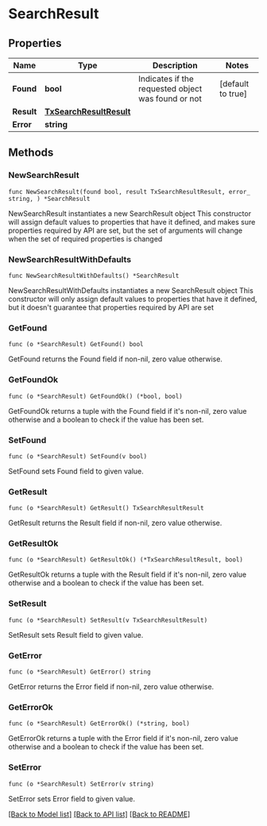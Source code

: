 # SearchResult

## Properties

Name | Type | Description | Notes
------------ | ------------- | ------------- | -------------
**Found** | **bool** | Indicates if the requested object was found or not | [default to true]
**Result** | [**TxSearchResultResult**](TxSearchResultResult.md) |  | 
**Error** | **string** |  | 

## Methods

### NewSearchResult

`func NewSearchResult(found bool, result TxSearchResultResult, error_ string, ) *SearchResult`

NewSearchResult instantiates a new SearchResult object
This constructor will assign default values to properties that have it defined,
and makes sure properties required by API are set, but the set of arguments
will change when the set of required properties is changed

### NewSearchResultWithDefaults

`func NewSearchResultWithDefaults() *SearchResult`

NewSearchResultWithDefaults instantiates a new SearchResult object
This constructor will only assign default values to properties that have it defined,
but it doesn't guarantee that properties required by API are set

### GetFound

`func (o *SearchResult) GetFound() bool`

GetFound returns the Found field if non-nil, zero value otherwise.

### GetFoundOk

`func (o *SearchResult) GetFoundOk() (*bool, bool)`

GetFoundOk returns a tuple with the Found field if it's non-nil, zero value otherwise
and a boolean to check if the value has been set.

### SetFound

`func (o *SearchResult) SetFound(v bool)`

SetFound sets Found field to given value.


### GetResult

`func (o *SearchResult) GetResult() TxSearchResultResult`

GetResult returns the Result field if non-nil, zero value otherwise.

### GetResultOk

`func (o *SearchResult) GetResultOk() (*TxSearchResultResult, bool)`

GetResultOk returns a tuple with the Result field if it's non-nil, zero value otherwise
and a boolean to check if the value has been set.

### SetResult

`func (o *SearchResult) SetResult(v TxSearchResultResult)`

SetResult sets Result field to given value.


### GetError

`func (o *SearchResult) GetError() string`

GetError returns the Error field if non-nil, zero value otherwise.

### GetErrorOk

`func (o *SearchResult) GetErrorOk() (*string, bool)`

GetErrorOk returns a tuple with the Error field if it's non-nil, zero value otherwise
and a boolean to check if the value has been set.

### SetError

`func (o *SearchResult) SetError(v string)`

SetError sets Error field to given value.



[[Back to Model list]](../README.md#documentation-for-models) [[Back to API list]](../README.md#documentation-for-api-endpoints) [[Back to README]](../README.md)


